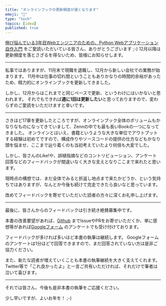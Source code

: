```yaml
---
title: "オンラインブックの更新頻度が遅くなります"
emoji: "🚶"
type: "tech"
topics: [idea]
published: true
---
```



[伸び悩んでいる3年目Webエンジニアのための、Python Webアプリケーション自作入門](https://zenn.dev/bigen1925/books/introduction-to-web-application-with-python) をご愛読いただいている皆さん、ありがとうございます ;-)
12月以降は更新頻度を落とさざるを得ないため、皆様にお知らせします。

---

私事ではありますが、11月末で現職を退職し、12月から新しい会社での業務が始まります。
11月中は仕事の切れ間ということもありかなりの時間的余裕があったため、精力的にオンラインブックを更新してきました。

しかし、12月からはこれまでと同じペースで更新、というわけにはいかないと思われます。
それでもできれば**週に1回は更新したい**と思っておりますので、変わらずのご愛読をいただけますと幸いです。

---

さきほど17章を更新したところですが、オンラインブック全体のボリュームもかなりなものになってきていまして、Zennの中でも最も長いBookの一つになってきました。
オンラインとはいえ、書籍というような大きな単位でアウトプットする経験は初めてですので、構成作りやソースコードの提供の仕方などもかなり頭を悩ませ、ここまで辿り着くのも当初考えていたより何倍も大変でした。

しかし、皆さんのLike!や、誤植指摘などのコントリビューション、アンケート回答などのフィードバックが間違いなく大きな支えとなりここまで来れたと思います。

現時点の構想では、まだ全体でみると折返し地点まで来たかどうか、という気持ちではありますが、なんとか今後も続けて完走できたら良いなと思っています。

改めてフィードバックを寄せていただいた読者の方々に深くお礼申し上げます。

---
最後に、皆さんからのフィードバックは引き続き絶賛募集中です。

本書の改善要望があれば、[Github](https://github.com/bigen1925/introduction-to-web-application-with-python) までIssueやPRをお寄せいただくか、単に感想等があれば[Googleフォーム](https://docs.google.com/forms/d/1qTTNPbyPyAAMYALth5uDqgsDGmlCe-BXLYYDLk0QKfw/edit?usp=drive_web) のアンケートでも受け付けております。

フィードバックが多ければ多いほど本書の執筆は継続します。
Googleフォームのアンケートは1分ほどで回答できますので、まだ回答されていない方は是非ご協力ください。

また、新たな読者が増えていくことも本書の執筆継続を大きく支えてくれます。
Twitter等で「これ良かったよ」と一言ご共有いただければ、それだけで筆者は泣いて喜びます。

---

それでは皆さん、今後も是非本書の執筆をご応援ください。

少し早いですが、よいお年を！ ;-)